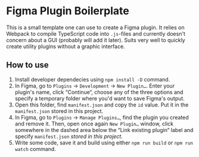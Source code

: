 # Figma Plugin Boilerplate

This is a small template one can use to create a Figma plugin. It relies on Webpack to compile TypeScript code into `.js`-files and currently doesn't concern about a GUI (probably will add it later). Suits very well to quickly create utility plugins without a graphic interface. 

## How to use
1. Install developer dependecies using `npm install -D` command.
2. In Figma, go to `Plugins` → `Development` → `New Plugin…`. Enter your plugin's name, click “Continue“, choose any of the three options and specify a temporary folder where you'd want to save Figma's output.
3. Open this folder, find `manifest.json` and copy the `id` value. Put it in the `manifest.json` stored in this project.
4. In Figma, go to `Plugins` → `Manage Plugins…`, find the plugin you created and remove it. Then, open once again `New Plugin…` window, click somewhere in the dashed area below the “Link existing plugin“ label and specify `manifest.json` *stored in this project*.
5. Write some code, save it and build using either `npm run build` or `npm run watch` command.